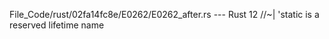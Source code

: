 File_Code/rust/02fa14fc8e/E0262/E0262_after.rs --- Rust
                                                                                                                                                            12                                      //~| 'static is a reserved lifetime name

